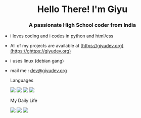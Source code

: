 
<h1 align="center">Hello There! I'm Giyu</h1>
<h3 align="center">A passionate High School coder from India</h3>


- i loves coding and i codes in python and html/css

-  All of my projects are available at [https://giyudev.org](https://ghttps://giyudev.org)

- i uses linux (debian gang)

- mail me : dev@giyudev.org
  <summary>
    Languages
  </summary>
  
  <p>
    <img src="https://img.shields.io/badge/Python-3776AB?style=for-the-badge=python">
    <img src="https://img.shields.io/badge/Node.js-339933?style=for-the-badge=nodedotjs">
    <img src="https://img.shields.io/badge/bash-2CA5E0?style=for-the-badge=bash">
     <img src="https://img.shields.io/badge/html-%23DD0031.svg?&style=for-the-badge=html">
  <p>
    
   <summary>
    My Daily Life
  </summary>
  
  <p>
    <img src="https://img.shields.io/badge/-Spotify-brightgreen">
    <img src="https://img.shields.io/badge/-VS%20Code-blue">
    <img src="https://img.shields.io/badge/-Debian-darkblue">
  </p>

